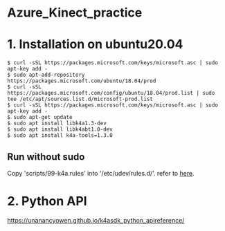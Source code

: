 # Azure_Kinect_practice
# 1. Installation on ubuntu20.04

    $ curl -sSL https://packages.microsoft.com/keys/microsoft.asc | sudo apt-key add -
    $ sudo apt-add-repository https://packages.microsoft.com/ubuntu/18.04/prod
    $ curl -sSL https://packages.microsoft.com/config/ubuntu/18.04/prod.list | sudo tee /etc/apt/sources.list.d/microsoft-prod.list
    $ curl -sSL https://packages.microsoft.com/keys/microsoft.asc | sudo apt-key add -
    $ sudo apt-get update
    $ sudo apt install libk4a1.3-dev
    $ sudo apt install libk4abt1.0-dev
    $ sudo apt install k4a-tools=1.3.0

## Run without sudo
Copy 'scripts/99-k4a.rules' into '/etc/udev/rules.d/'. refer to [here](https://github.com/microsoft/Azure-Kinect-Sensor-SDK/blob/develop/docs/usage.md#linux-device-setup).
    
# 2. Python API
https://unanancyowen.github.io/k4asdk_python_apireference/
